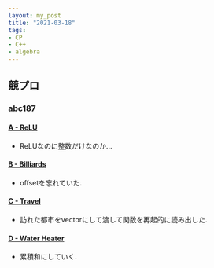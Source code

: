 ```yaml
---
layout: my_post
title: "2021-03-18"
tags:
- CP
- C++ 
- algebra
---
```

## 競プロ

### abc187

#### [A - ReLU ](https://atcoder.jp/contests/abc186/tasks/abc186_a)
- ReLUなのに整数だけなのか...

#### [B - Billiards](https://atcoder.jp/contests/abc186/tasks/abc186_b)
- offsetを忘れていた.

#### [C - Travel](https://atcoder.jp/contests/abc186/tasks/abc186_c)
- 訪れた都市をvectorにして渡して関数を再起的に読み出した.

#### [D - Water Heater](https://atcoder.jp/contests/abc186/tasks/abc186_d)
- 累積和にしていく.
